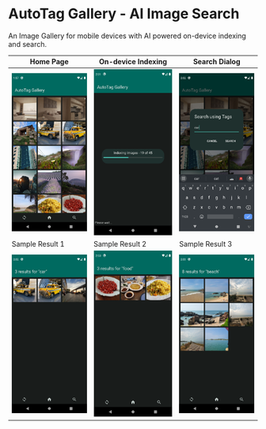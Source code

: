 # AutoTag Gallery - AI Image Search
An Image Gallery for mobile devices with AI powered on-device indexing and search.

| Home Page             |  On-device Indexing | Search Dialog |
| --- | --- | --- |
| ![home page](https://github.com/GIT-chandra/autotag-gallery/blob/main/repo_images/home-page.png) | ![indexing](https://github.com/GIT-chandra/autotag-gallery/blob/main/repo_images/indexing.png) | ![search dialog](https://github.com/GIT-chandra/autotag-gallery/blob/main/repo_images/search-entry.png) |
| Sample Result 1             |  Sample Result 2 | Sample Result 3 |
| ![results - car](https://github.com/GIT-chandra/autotag-gallery/blob/main/repo_images/car.png) | ![results - food](https://github.com/GIT-chandra/autotag-gallery/blob/main/repo_images/food.png) | ![results - beach](https://github.com/GIT-chandra/autotag-gallery/blob/main/repo_images/beach.png) |
